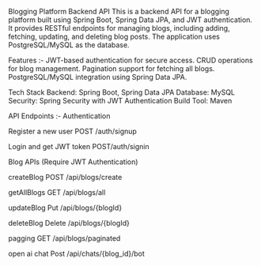 Blogging Platform Backend API
This is a backend API for a blogging platform built using Spring Boot, Spring Data JPA, and JWT authentication. It provides RESTful endpoints for managing blogs, including adding, fetching, updating, and deleting blog posts. The application uses PostgreSQL/MySQL as the database.



Features :-
JWT-based authentication for secure access.
CRUD operations for blog management.
Pagination support for fetching all blogs.
PostgreSQL/MySQL integration using Spring Data JPA.


Tech Stack
Backend: Spring Boot, Spring Data JPA
Database: MySQL
Security: Spring Security with JWT Authentication
Build Tool: Maven




API Endpoints :-
Authentication

Register a new user
POST /auth/signup


Login and get JWT token
POST/auth/signin


Blog APIs (Require JWT Authentication)

 createBlog
POST /api/blogs/create


getAllBlogs
 GET /api/blogs/all


updateBlog
Put /api/blogs/{blogId}


deleteBlog
Delete  /api/blogs/{blogId}


pagging
GET /api/blogs/paginated


open ai chat
Post /api/chats/{blog_id}/bot

